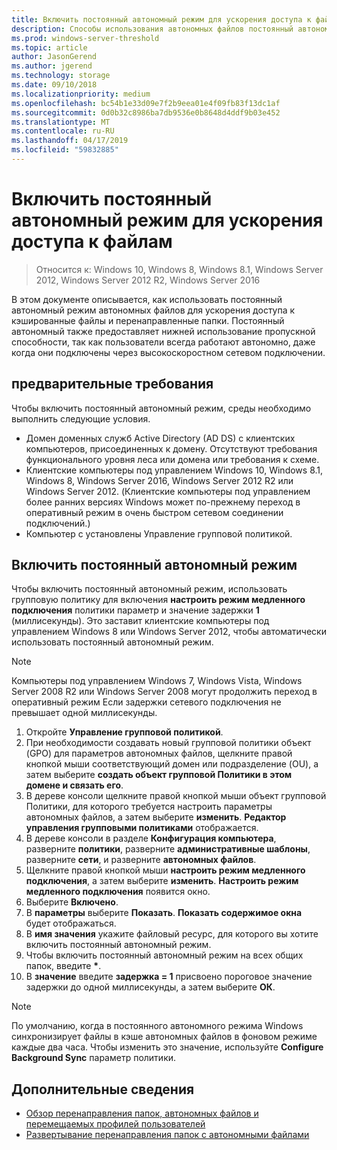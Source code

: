 ```yaml
---
title: Включить постоянный автономный режим для ускорения доступа к файлам
description: Способы использования автономных файлов постоянный автономный режим для ускорения доступа к кэшированные файлы и перенаправленные папки.
ms.prod: windows-server-threshold
ms.topic: article
author: JasonGerend
ms.author: jgerend
ms.technology: storage
ms.date: 09/10/2018
ms.localizationpriority: medium
ms.openlocfilehash: bc54b1e33d09e7f2b9eea01e4f09fb83f13dc1af
ms.sourcegitcommit: 0d0b32c8986ba7db9536e0b8648d4ddf9b03e452
ms.translationtype: MT
ms.contentlocale: ru-RU
ms.lasthandoff: 04/17/2019
ms.locfileid: "59832885"
---
```

# <a name="enable-always-offline-mode-for-faster-access-to-files"></a>Включить постоянный автономный режим для ускорения доступа к файлам

>Относится к: Windows 10, Windows 8, Windows 8.1, Windows Server 2012, Windows Server 2012 R2, Windows Server 2016

В этом документе описывается, как использовать постоянный автономный режим автономных файлов для ускорения доступа к кэшированные файлы и перенаправленные папки. Постоянный автономный также предоставляет нижней использование пропускной способности, так как пользователи всегда работают автономно, даже когда они подключены через высокоскоростном сетевом подключении.

## <a name="prerequisites"></a>предварительные требования

Чтобы включить постоянный автономный режим, среды необходимо выполнить следующие условия.

- Домен доменных служб Active Directory (AD DS) с клиентских компьютеров, присоединенных к домену. Отсутствуют требования функционального уровня леса или домена или требования к схеме.
- Клиентские компьютеры под управлением Windows 10, Windows 8.1, Windows 8, Windows Server 2016, Windows Server 2012 R2 или Windows Server 2012. (Клиентские компьютеры под управлением более ранних версиях Windows может по-прежнему переход в оперативный режим в очень быстром сетевом соединении подключений.)
- Компьютер с установлены Управление групповой политикой.

## <a name="enable-always-offline-mode"></a>Включить постоянный автономный режим

Чтобы включить постоянный автономный режим, использовать групповую политику для включения **настроить режим медленного подключения** политики параметр и значение задержки **1** (миллисекунды). Это заставит клиентские компьютеры под управлением Windows 8 или Windows Server 2012, чтобы автоматически использовать постоянный автономный режим.

>[!NOTE]
>Компьютеры под управлением Windows 7, Windows Vista, Windows Server 2008 R2 или Windows Server 2008 могут продолжить переход в оперативный режим Если задержки сетевого подключения не превышает одной миллисекунды.

1. Откройте **Управление групповой политикой**.
2. При необходимости создавать новый групповой политики объект (GPO) для параметров автономных файлов, щелкните правой кнопкой мыши соответствующий домен или подразделение (OU), а затем выберите **создать объект групповой Политики в этом домене и связать его**.
3. В дереве консоли щелкните правой кнопкой мыши объект групповой Политики, для которого требуется настроить параметры автономных файлов, а затем выберите **изменить**. **Редактор управления групповыми политиками** отображается.
4. В дереве консоли в разделе **Конфигурация компьютера**, разверните **политики**, разверните **административные шаблоны**, разверните **сети**, и разверните **автономных файлов**.
5. Щелкните правой кнопкой мыши **настроить режим медленного подключения**, а затем выберите **изменить**. **Настроить режим медленного подключения** появится окно.
6. Выберите **Включено**.
7. В **параметры** выберите **Показать**. **Показать содержимое окна** будет отображаться.
8. В **имя значения** укажите файловый ресурс, для которого вы хотите включить постоянный автономный режим.
9. Чтобы включить постоянный автономный режим на всех общих папок, введите **\***.
10. В **значение** введите **задержка = 1** присвоено пороговое значение задержки до одной миллисекунды, а затем выберите **ОК**.

>[!NOTE]
>По умолчанию, когда в постоянного автономного режима Windows синхронизирует файлы в кэше автономных файлов в фоновом режиме каждые два часа. Чтобы изменить это значение, используйте **Configure Background Sync** параметр политики.

## <a name="more-information"></a>Дополнительные сведения

* [Обзор перенаправления папок, автономных файлов и перемещаемых профилей пользователей](folder-redirection-rup-overview.md)
* [Развертывание перенаправления папок с автономными файлами](deploy-folder-redirection.md)